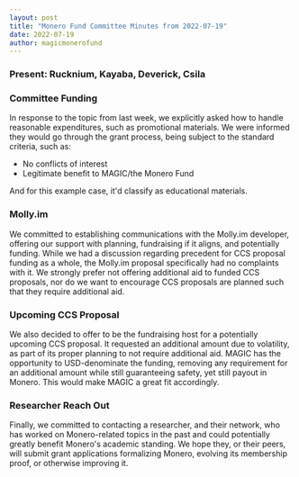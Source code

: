 ```yaml
---
layout: post
title: "Monero Fund Committee Minutes from 2022-07-19"
date: 2022-07-19
author: magicmonerofund
---
```


### Present: Rucknium, Kayaba, Deverick, Csila

### Committee Funding

In response to the topic from last week, we explicitly asked how to handle reasonable expenditures, such as promotional materials. We were informed they would go through the grant process, being subject to the standard criteria, such as:

- No conflicts of interest
- Legitimate benefit to MAGIC/the Monero Fund

And for this example case, it'd classify as educational materials.

### Molly.im

We committed to establishing communications with the Molly.im developer, offering our support with planning, fundraising if it aligns, and potentially funding. While we had a discussion regarding precedent for CCS proposal funding as a whole, the Molly.im proposal specifically had no complaints with it. We strongly prefer not offering additional aid to funded CCS proposals, nor do we want to encourage CCS proposals are planned such that they require additional aid.

### Upcoming CCS Proposal

We also decided to offer to be the fundraising host for a potentially upcoming CCS proposal. It requested an additional amount due to volatility, as part of its proper planning to not require additional aid. MAGIC has the opportunity to USD-denominate the funding, removing any requirement for an additional amount while still guaranteeing safety, yet still payout in Monero. This would make MAGIC a great fit accordingly.

### Researcher Reach Out

Finally, we committed to contacting a researcher, and their network, who has worked on Monero-related topics in the past and could potentially greatly benefit Monero's academic standing. We hope they, or their peers, will submit grant applications formalizing Monero, evolving its membership proof, or otherwise improving it.
